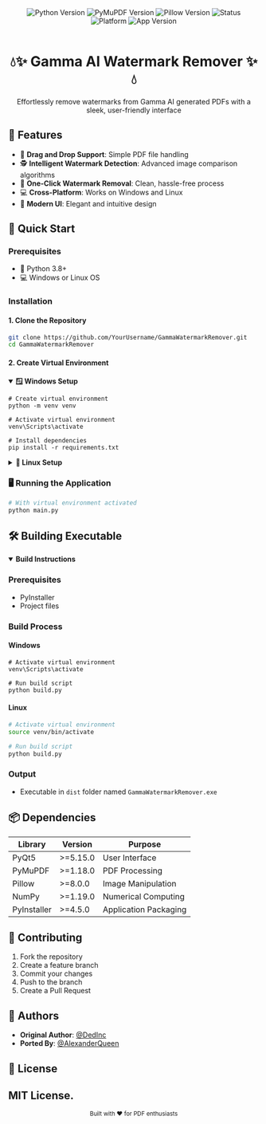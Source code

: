 <div align="center">
    <img src="https://img.shields.io/badge/python-3.8%2B-blue" alt="Python Version">
    <img src="https://img.shields.io/badge/fitz-1.18%2B-green" alt="PyMuPDF Version">
    <img src="https://img.shields.io/badge/PIL-9.0%2B-orange" alt="Pillow Version">
    <img src="https://img.shields.io/badge/status-active-success" alt="Status">
    <img src="https://img.shields.io/badge/platform-windows%20%7C%20linux-blue" alt="Platform">
    <img src="https://img.shields.io/badge/version-1.0.0-blueviolet" alt="App Version">
</div>

<br />

<h1 align="center">💧✨ Gamma AI Watermark Remover ✨💧</h1>

<p align="center">
  Effortlessly remove watermarks from Gamma AI generated PDFs with a sleek, user-friendly interface
</p>

## 🌟 Features

- 📄 **Drag and Drop Support**: Simple PDF file handling
- 🕵️ **Intelligent Watermark Detection**: Advanced image comparison algorithms
- 🧹 **One-Click Watermark Removal**: Clean, hassle-free process
- 💻 **Cross-Platform**: Works on Windows and Linux
- 🎨 **Modern UI**: Elegant and intuitive design

## 🚀 Quick Start

### Prerequisites

- 🐍 Python 3.8+
- 💻 Windows or Linux OS

### Installation

#### 1. Clone the Repository

```bash
git clone https://github.com/YourUsername/GammaWatermarkRemover.git
cd GammaWatermarkRemover
```

#### 2. Create Virtual Environment

<details open>
<summary><strong>🪟 Windows Setup</strong></summary>

```batch
# Create virtual environment
python -m venv venv

# Activate virtual environment
venv\Scripts\activate

# Install dependencies
pip install -r requirements.txt
```
</details>

<details>
<summary><strong>🐧 Linux Setup</strong></summary>

```bash
# Create virtual environment
python3 -m venv venv

# Activate virtual environment
source venv/bin/activate

# Install dependencies
pip install -r requirements.txt
```
</details>

### 🖥️ Running the Application

```bash
# With virtual environment activated
python main.py
```

## 🛠️ Building Executable

<details open>
<summary><strong>Build Instructions</strong></summary>

### Prerequisites
- PyInstaller
- Project files

### Build Process

#### Windows
```batch
# Activate virtual environment
venv\Scripts\activate

# Run build script
python build.py
```

#### Linux
```bash
# Activate virtual environment
source venv/bin/activate

# Run build script
python build.py
```

### Output
- Executable in `dist` folder named `GammaWatermarkRemover.exe`
</details>

## 📦 Dependencies

| Library | Version | Purpose |
|---------|---------|---------|
| PyQt5 | >=5.15.0 | User Interface |
| PyMuPDF | >=1.18.0 | PDF Processing |
| Pillow | >=8.0.0 | Image Manipulation |
| NumPy | >=1.19.0 | Numerical Computing |
| PyInstaller | >=4.5.0 | Application Packaging |

## 🤝 Contributing

1. Fork the repository
2. Create a feature branch
3. Commit your changes
4. Push to the branch
5. Create a Pull Request

## 👥 Authors

- **Original Author**: [@DedInc](https://github.com/DedInc)
- **Ported By**: [@AlexanderQueen](https://github.com/AlexanderQueen)

## 📜 License

MIT License.
---

<div align="center">
    <sub>Built with ❤️ for PDF enthusiasts</sub>
</div>
